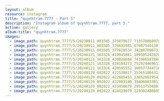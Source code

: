 ```yaml
---
layout: album
resource: instagram
title: "quynhtram.7777 - Part 5"
description: "Instagram album of quynhtram.7777, part 5."
active: gallery
album-title: "quynhtram.7777"
images:
  - image_path: quynhtram.7777/5/20230911_003505_375879677_7135708609781341_2319040389370116242_n.jpg
  - image_path: quynhtram.7777/5/20230911_003505_376692885_670875461387736_4034287043598255650_n.jpg
  - image_path: quynhtram.7777/5/20230911_003505_377620534_3428870907330999_2602634820977879474_n.jpg
  - image_path: quynhtram.7777/5/20240121_163326_419945861_1095052428286999_660571468358299387_n.jpg
  - image_path: quynhtram.7777/5/20240121_163326_420026684_741966587864668_4689701565570564609_n.jpg
  - image_path: quynhtram.7777/5/20240121_163326_420104373_752924469612500_3722171115469321671_n.jpg
  - image_path: quynhtram.7777/5/20240121_163326_420585552_1005773447189365_1782896987665746833_n.jpg
  - image_path: quynhtram.7777/5/20240129_002022_422538817_352651004313906_6236634560791741328_n.jpg
  - image_path: quynhtram.7777/5/20240129_002022_422885453_1385200295437585_4586056662933353701_n.jpg
  - image_path: quynhtram.7777/5/20240129_002022_422903190_394060833011484_3944942918457233307_n.jpg
  - image_path: quynhtram.7777/5/20240129_002022_423450678_295137556881743_5018708849808152375_n.jpg
  - image_path: quynhtram.7777/5/20240129_002022_424429079_1293024808059047_3208067483294066845_n.jpg
---
```

